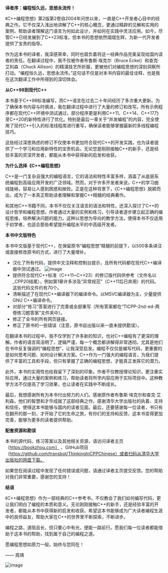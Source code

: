 **译者序：编程恒久远，思想永流传！**

《C++编程思想》第2版第2卷自2004年问世以来，一直是C++开发者心目中的经典之作。它不仅深入浅出地讲解了C++的核心概念，更通过精辟的见解和实用的案例，帮助读者理解这门语言为何如此设计，并如何在实践中灵活应用。如今，尽管C++已经发展到了C++23标准，但本书的思想依然熠熠生辉，为新一代开发者提供了宝贵的指导。

作为这本书的译者，我深感荣幸，同时也肩负着将这一经典作品完美呈现给国内读者的责任。在翻译过程中，我不仅被作者布鲁斯·埃克尔（Bruce Eckel）和查克·艾利森（Chuck Allison）的精湛技艺所折服，更被他们对编程思想的深刻洞察所打动。“编程恒久远，思想永流传。”这句话不仅是对本书内容的最佳诠释，也是我在这次翻译工作中所得到的深切体会。

**从C++98到现代C++**

本书基于C++98标准编写，而C++语言在过去二十年间经历了多次重大更新。为了确保本书内容与时俱进，我在翻译过程中进行了大量的修订和改写。所有示例程序都在现代C++环境中测试通过，部分程序更是利用C++11、C++14、C++17乃至C++20的新特性进行了优化。特别是最后一章关于“并发编程”的内容，完全使用了现代C++引入的标准线程库进行重写，确保读者能够掌握最新的多线程编程技巧。

这些经过深思熟虑的修订不仅使本书更加符合现代C++的开发实践，也为读者提供了一个学习和应用新特性的宝贵机会。无论您是刚刚接触C++的新手，还是经验丰富的资深开发者，都能从本书中获得新的启发和收获。

**为什么选择《C++编程思想》**

C++是一门复杂且强大的编程语言，它的语法和特性丰富多样，涵盖了从底层系统编程到高级应用开发的广泛领域。然而，对于许多开发者来说，C++的学习曲线陡峭，容易让人感到困惑和挫败。正是在这种背景下，《C++编程思想》脱颖而出，成为了一本真正帮助读者理解和掌握C++精髓的经典著作。

和其他C++书籍不同，本书不仅仅关注语言的语法和特性，还深入探讨了C++的设计哲学和编程思想。作者通过大量的实例和练习，引导读者逐步建立起正确的编程思维，培养解决问题的能力。这种以思想为导向的教学方法，使得本书不仅适用于初学者，也适合那些希望提升编程水平的中高级开发者。

**本书中文版特色**

本书中文版基于现代C++，在保留原书“编程思想”精髓的前提下，以500多条译注或直接修改原书的方式，进行了大量增补。

- 汉化了所有代码，提供中文注释和控制台提示，且所有代码都在现代C++编译器中测试通过。
![image](https://github.com/user-attachments/assets/7290f53d-51fa-4c39-9cb8-33008c381173)
- 提供符合现代C++标准（C++11~C++23）的修订版代码供参考（文件名以_CPP20结尾），例如第1章许多涉及“异常规范”（C++11后已弃用）的代码。这些代码文件约有70个。
- 清晰描述了在现代C++编译器下的编译命令。以MSVC编译器为主，少量提供GNU C++编译命令。
- 对部分“练习”答案进行了完善或全部重写（所有答案都在“TICPP-2nd-ed-两卷练习题答案”文件夹中）。
- 修正了全书的所有网页链接。
- 修正了原书的一些错误（注意，原书自出版以来一直未提供勘误）。

在翻译本书的过程中，我不仅学到了许多新的知识，也对C++编程有了更深的理解。作者的语言简洁明了，逻辑严谨，每一个概念都讲解得非常透彻。尤其是他们在书中反复强调的“编程思想”，让我深受启发。编程不仅仅是编写代码，更重要的是如何思考问题、如何设计解决方案。C++作为一门强大的编程语言，为我们提供了丰富的工具和手段，但只有掌握了正确的编程思想，才能真正发挥它的潜力。

此外，本书的实用性也给我留下了深刻的印象。作者不仅教授理论知识，更注重实际应用，通过大量的案例和练习，帮助读者将所学内容应用于实际项目中。这种教学方法不仅提高了学习效果，也让读者在实践中不断成长。

最后，我想感谢所有为本书付出努力的人们。感谢原作者布鲁斯·埃克尔和查克·艾利森，他们的智慧和才华成就了这部经典之作。感谢清华大学出版社的执着、支持和信任，使得这本书能够与国内的读者见面。最后，还要感谢每一位读者，书只有在翻开的那一刻，才开始了它的生命之旅，有你们的支持和反馈，这本书变得更加完善，能够为更多的读者提供帮助。

**配套资源和勘误**

本书的源代码、练习答案以及其他相关资源，请访问译者主页 （<https://bookzhou.com）> 、GitHub项目（<https://github.com/transbot/ThinkingInCPPChinese）或者扫码从清华大学出版社的网盘下载。>

如果您在阅读过程中发现了任何错误或问题，请通过译者主页提交反馈。您的帮助对我们非常重要，感谢您的支持！

**结语**

《C++编程思想》作为一部经典的C++参考书，不仅教会了我们如何编写代码，更让我们明白了编程的本质和意义。无论刚刚接触C++的新手，还是经验丰富的开发者，都能从本书中获得新的启发和收获。希望这本书能够成为广大读者编程生涯中的良师益友，帮助大家在C++的世界里不断探索，不断进步。

编程之路，道阻且长，但只要心中有光，便能一路前行。愿我们每一位读者都能借助于这本书的帮助，找到属于自己的编程之道。

愿编程思想如原力一般，始终与您同在！

—— 周靖


![image](https://github.com/user-attachments/assets/15188f93-92e6-46ec-b319-678759363978)
